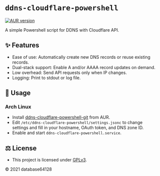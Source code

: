 # `ddns-cloudflare-powershell`

[![AUR version](https://img.shields.io/aur/version/ddns-cloudflare-powershell-git?label=ddns-cloudflare-powershell-git)](https://aur.archlinux.org/packages/ddns-cloudflare-powershell-git/)

A simple Powershell script for DDNS with Cloudflare API.

## ✨ Features

- Ease of use: Automatically create new DNS records or reuse existing records.
- Dual-stack support: Enable A and/or AAAA record updates on demand.
- Low overhead: Send API requests only when IP changes.
- Logging: Print to stdout or log file.

## 🔌 Usage

### Arch Linux

- Install [ddns-cloudflare-powershell-git](https://aur.archlinux.org/packages/ddns-cloudflare-powershell-git/) from AUR.
- Edit `/etc/ddns-cloudflare-powershell/settings.jsonc` to change settings and fill in your hostname, OAuth token, and DNS zone ID.
- Enable and start `ddns-cloudflare-powershell.service`.

## ⚖ License

- This project is licensed under [GPLv3](LICENSE).

© 2021 database64128

